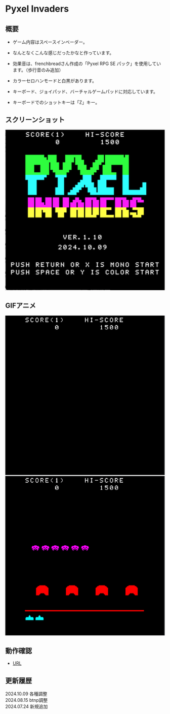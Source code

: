 # Pyxel Invaders

## 概要
- ゲーム内容はスペースインベーダー。
- なんとなくこんな感じだったかなと作っています。
- 効果音は、frenchbreadさん作成の「Pyxel RPG SE パック」を使用しています。（歩行音のみ追加）

- カラーセロハンモードと白黒があります。
- キーボード、ジョイパッド、バーチャルゲームパッドに対応しています。
- キーボードでのショットキーは「Z」キー。

## スクリーンショット
![SS](pyxelinv_t.png)

## GIFアニメ
![GIF](pyxelinv1009_title.gif)
![GIF](pyxelinv1009_game.gif)

## 動作確認
- [URL](https://sanbunnoichi1962.web.fc2.com/pyxel/pyxelinv.html)

## 更新履歴
2024.10.09 各種調整  
2024.08.15 btnp調整  
2024.07.24 新規追加
